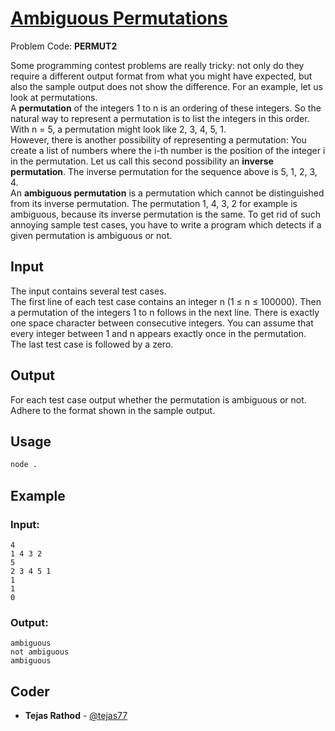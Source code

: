 
# [Ambiguous Permutations](https://www.codechef.com/problems/PERMUT2)
Problem Code: **PERMUT2**

Some programming contest problems are really tricky: not only do they require a different output format from what you might have expected, but also the sample output does not show the difference. For an example, let us look at permutations.\
A **permutation** of the integers 1 to n is an ordering of these integers. So the natural way to represent a permutation is to list the integers in this order. With n = 5, a permutation might look like 2, 3, 4, 5, 1.\
However, there is another possibility of representing a permutation: You create a list of numbers where the i-th number is the position of the integer i in the permutation. Let us call this second possibility an **inverse permutation**. The inverse permutation for the sequence above is 5, 1, 2, 3, 4.\
An **ambiguous permutation** is a permutation which cannot be distinguished from its inverse permutation. The permutation 1, 4, 3, 2 for example is ambiguous, because its inverse permutation is the same. To get rid of such annoying sample test cases, you have to write a program which detects if a given permutation is ambiguous or not.

## Input

The input contains several test cases.\
The first line of each test case contains an integer n (1 ≤ n ≤ 100000). Then a permutation of the integers 1 to n follows in the next line. There is exactly one space character between consecutive integers. You can assume that every integer between 1 and n appears exactly once in the permutation.\
The last test case is followed by a zero.

## Output

For each test case output whether the permutation is ambiguous or not. Adhere to the format shown in the sample output.

## Usage
```sh
node .
```
## Example
### Input:
```
4
1 4 3 2
5
2 3 4 5 1
1
1
0
```
### Output:
```
ambiguous
not ambiguous
ambiguous
```
## Coder

* **Tejas Rathod** - [@tejas77](https://github.com/tejas77)
